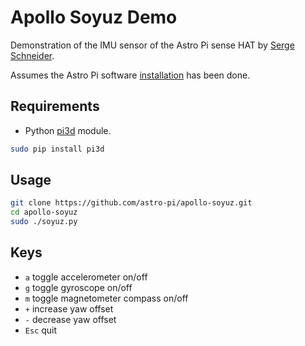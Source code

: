 # Apollo Soyuz Demo

Demonstration of the IMU sensor of the Astro Pi sense HAT by [Serge Schneider](https://github.com/XECDesign).

Assumes the Astro Pi software [installation](https://github.com/astro-pi/astro-pi-hat/blob/master/README.rst) has been done.

## Requirements

- Python [pi3d](https://pypi.python.org/pypi/pi3d) module.

```bash
sudo pip install pi3d
```

## Usage

```bash
git clone https://github.com/astro-pi/apollo-soyuz.git
cd apollo-soyuz
sudo ./soyuz.py
```

## Keys

- `a` toggle accelerometer on/off
- `g` toggle gyroscope on/off
- `m` toggle magnetometer compass on/off
- `+` increase yaw offset
- `-` decrease yaw offset
- `Esc` quit
